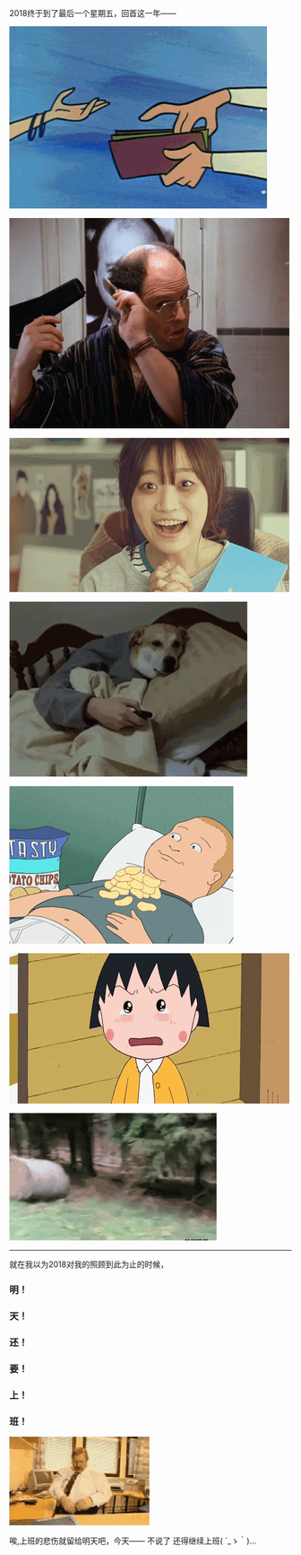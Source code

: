 2018终于到了最后一个星期五，回首这一年——

![](./我的钱包.gif "我的钱包")

![](./我的发量.gif "我的发量")

![](./我的工作.gif "我的工作")

![](./我的恋爱.gif "我的恋爱")

![](./我的身材.gif "我的身材")

![](./我的心情.gif "我的心情")

![](./我的运气.gif "我的运气")

* * *

就在我以为2018对我的照顾到此为止的时候，

### 明！

### 天！

### 还！

### 要！

### 上！

### 班！

![](./6641787-a4a19c8802e4918d.gif)

唉,上班的悲伤就留给明天吧，今天——
不说了 还得继续上班( ´_ゝ｀)...
